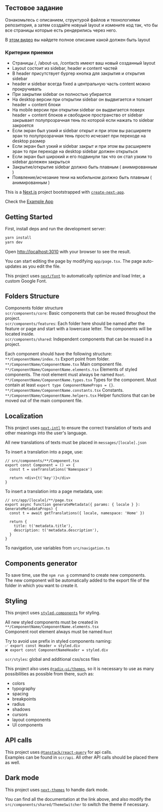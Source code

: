 ## Тестовое задание
Ознакомьтесь с описанием, структурой файлов и технологиями репозитория, а затем создайте новуый layout и 
измените код так, что бы все страницы которые есть рендерились через него.

В [этом видео](https://www.loom.com/share/ad29f327b19d42138598ad9e91025dfe?sid=bae8d243-a437-4872-b8c4-33d678d690f0) вы найдете полное описание какой должен быть layout

### Критерии приемки
- Страницы /, /about-us, /contacts имеют ваш новый созданный layout
- Layout состоит из sidebar, header и content частей
- В header присутствует бургер кнопка для закрытия и открытия sidebar
- header и sidebar всегда fixed а центральную часть content можно прокручивать
- При закрытии sidebar он полностью убирается
- На desktop версии при открытии sidebar он выдвигается и толкает header + content блоки
- На mobile версии при открытии sidebar он выдвигается поверх header + content блоков и свободное пространство от sidebar закрывает полупрозрачная тень по которой если нажать то sidebar закроется
- Если экран был узкий и sidebar открыт и при этом вы расширяете эран то полупрозрачная тень просто исчезает при переходе на desktop размер
- Если экран был узкий и sidebar закрыт и при этом вы расширяете эран то при переходе на desktop sidebar должен открыться
- Если экран был широкий и его подвинули так что он стал узким то sidebar долежен закрыться
- Закрытие/открытие sidebar должно быть плавным ( анимированным ) 
- Появление/исчезание тени на мобильном должно быть плавным ( анимированным )


This is a [Next.js](https://nextjs.org/) project bootstrapped with [`create-next-app`](https://github.com/vercel/next.js/tree/canary/packages/create-next-app).

Check the [Example App](https://next-template-5e1d0n5cv-maksim-zolotois-projects.vercel.app/)

## Getting Started

First, install deps and run the development server:

```bash
yarn install
yarn dev
```

Open [http://localhost:3010](http://localhost:3000) with your browser to see the result.

You can start editing the page by modifying `app/page.tsx`. The page auto-updates as you edit the file.

This project uses [`next/font`](https://nextjs.org/docs/basic-features/font-optimization) to automatically optimize and load Inter, a custom Google Font.

## Folders Structure
Components folder structure  
``scr/components/core``: Basic components that can be reused throughout the project.  
``scr/components/features``: Each folder here should be named after the feature or page and start with a lowercase letter. The components will be located inside.  
``scr/components/shared``: Independent components that can be reused in a project.  

Each component should have the following structure:  
``**/ComponentName/index.ts``  Export point from folder.  
``**/ComponentName/ComponentName.tsx``  Main component file.  
``**/ComponentName/ComponentName.elements.tsx``  Elements of styled components. The root element must always be named ``Root``.  
``**/ComponentName/ComponentName.types.tsx``  Types for the component. Must contain at least ``export type ComponentNameProps = {}``.  
``**/ComponentName/ComponentName.constants.tsx``  Constants.  
``**/ComponentName/ComponentName.helpers.tsx``  Helper functions that can be moved out of the main component file.  

## Localization
This project uses [`next-intl`](https://next-intl-docs.vercel.app/) to ensure the correct translation of texts and other meanings into the user's language.

All new translations of texts must be placed in ``messages/[locale].json``  

To insert a translation into a page, use:
```tsx
// src/components/**/Component.tsx
export const Component = () => {
  const t = useTranslations('Namespace')

  return <div>{t('key')}</div>
}
```

To insert a translation into a page metadata, use:
```tsx
// src/app/[locale]/**/page.tsx
export async function generateMetadata({ params: { locale } }: GenerateMetadataProps) {
  const t = await getTranslations({ locale, namespace: 'Home' })

  return {
    title: t('metadata.title'),
    description: t('metadata.description'),
  }
}
```

To navigation, use variables from ``src/navigation.ts``

## Components generator
To save time, use the ``npm run g`` command to create new components.  
The new component will be automatically added to the export file of the folder in which you want to create it.

## Styling
This project uses [`styled-components`](https://styled-components.com/docs/basics#installation) for styling.   

All new styled components must be created in ``**/ComponentName/ComponentName.elements.tsx``  
Component root element always must be named ``Root``  

Try to avoid use prefix in styled components naming:  
``✅ export const Header = styled.div``  
``❌ export const ComponentNameHeader = styled.div``

``scr/styles``: global and additional css/scss files

This project also uses [`@radix-ui/themes`](https://www.radix-ui.com/themes/docs/overview/getting-started), so it is necessary to use as many possibilities as possible from there, such as:
- colors
- typography
- spacing
- breakpoints
- radius
- shadows
- cursors
- layout components
- UI components

## API calls
This project uses [`@tanstack/react-query`](https://tanstack.com/query/v3) for api calls.  
Examples can be found in ``scr/api``. All other API calls should be placed there as well.

## Dark mode
This project uses [`next-themes`](https://github.com/pacocoursey/next-themes) to handle dark mode.  

You can find all the documentation at the link above, and also modify the ``src/components/shared/ThemeSwitcher`` to switch the theme if necessary.